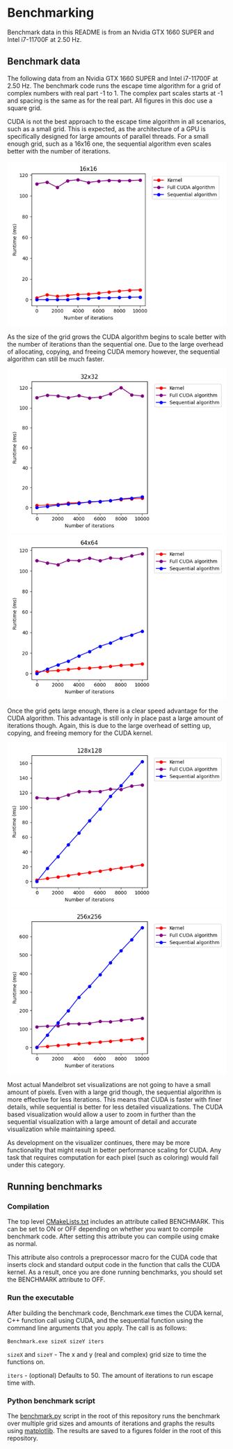 # Benchmarking
Benchmark data in this README is from an Nvidia GTX 1660 SUPER and Intel i7-11700F at 2.50 Hz.

## Benchmark data
The following data from an Nvidia GTX 1660 SUPER and Intel i7-11700F at 2.50 Hz. The benchmark code runs the escape time algorithm for a grid of complex numbers
with real part -1 to 1. The complex part scales starts at -1 and spacing is the same as for the real part. All figures in this doc use a square grid.

CUDA is not the best approach to the escape time algorithm in all scenarios, such as a small grid. This is expected, as the architecture
of a GPU is specifically designed for large amounts of parallel threads. For a small enough grid, such as a 16x16 one, the sequential algorithm even scales better with the number of iterations.

![16x16](../../../figures/runtimes_16x16.png)

As the size of the grid grows the CUDA algorithm begins to scale better with the number of iterations than the sequential one. Due to the large overhead of allocating, copying, and
freeing CUDA memory however, the sequential algorithm can still be much faster.

![32x32](../../../figures/runtimes_32x32.png)
![64x64](../../../figures/runtimes_64x64.png)

Once the grid gets large enough, there is a clear speed advantage for the CUDA algorithm. This advantage is still only in place past a large amount of iterations though. Again, this is due to the
large overhead of setting up, copying, and freeing memory for the CUDA kernel.

![128x128](../../../figures/runtimes_128x128.png)
![256x256](../../../figures/runtimes_256x256.png)

Most actual Mandelbrot set visualizations are not going to have a small amount of pixels. Even with a large grid though, the sequential algorithm is more effective for less iterations.
This means that CUDA is faster with finer details, while sequential is better for less detailed visualizations. The CUDA based visualization would allow a user to zoom in further than the sequential visualization
with a large amount of detail and accurate visualization while maintaining speed.

As development on the visualizer continues, there may be more functionality that might result in better performance scaling for CUDA. Any task that requires computation for each pixel (such as coloring) would fall
under this category.

## Running benchmarks
### Compilation
The top level [CMakeLists.txt](../../CMakeLists.txt) includes an attribute called BENCHMARK. This can be set to ON or OFF depending on whether you want to compile
benchmark code. After setting this attribute you can compile using cmake as normal.

This attribute also controls a preprocessor macro for the CUDA code that inserts clock and standard output code in the function that calls the CUDA kernel. As a result,
once you are done running benchmarks, you should set the BENCHMARK attribute to OFF.

### Run the executable
After building the benchmark code, Benchmark.exe times the CUDA kernal, C++ function call using CUDA, and the sequential function using the command line arguments that you apply.
The call is as follows:

```
Benchmark.exe sizeX sizeY iters
```

```sizeX``` and ```sizeY``` - The x and y (real and complex) grid size to time the functions on.

```iters``` - (optional) Defaults to 50. The amount of iterations to run escape time with.

### Python benchmark script
The [benchmark.py](../../../benchmark.py) script in the root of this repository runs the benchmark over multiple grid sizes and amounts of iterations and graphs the results using 
[matplotlib](https://matplotlib.org/). The results are saved to a figures folder in the root of this repository.

